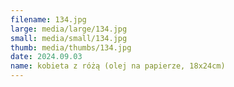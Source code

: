 ```yaml
---
filename: 134.jpg
large: media/large/134.jpg
small: media/small/134.jpg
thumb: media/thumbs/134.jpg
date: 2024.09.03
name: kobieta z różą (olej na papierze, 18x24cm)
---
```

